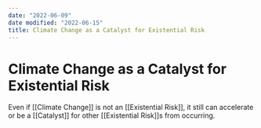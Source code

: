```yaml
---
date: "2022-06-09"
date modified: "2022-06-15"
title: Climate Change as a Catalyst for Existential Risk
---
```


# Climate Change as a Catalyst for Existential Risk
Even if [[Climate Change]] is not an [[Existential Risk]], it still can accelerate or be a [[Catalyst]] for other [[Existential Risk]]s from occurring.
